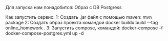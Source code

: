 Для запуска нам понадобится:
Образ с DB Postgress

Как запустить сервис:
1: Создать .jar файл с помощью maven: mvn package
2: Создать образ проекта командой docker buildx build --tag online_homework .
3: Запустить compose, командой: docker-compose -f docker-compose-postgres.yml up -d 

